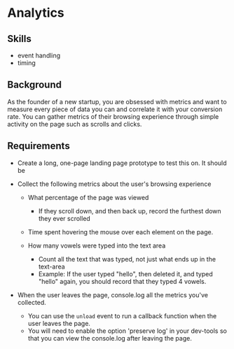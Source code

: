 Analytics
==============

Skills
----------
- event handling
- timing

Background
-----------
As the founder of a new startup, you are obsessed with metrics and want to measure every piece of data you can and correlate it with your conversion rate.  You can gather metrics of their browsing experience through simple activity on the page such as scrolls and clicks.

Requirements
------------
- Create a long, one-page landing page prototype to test this on. It should be
<!-- - long enough that the user can scroll at least two pages down.
This page should have several distinct elements, such as  -->
<!-- - blocks of text, -->
<!-- - images, etc. -->
<!-- - The page should also contain a text-area that the user can type into, and at least -->
<!-- - two links to other websites. -->

- Collect the following metrics about the user's browsing experience
    <!-- - Total time spent on page -->
    - What percentage of the page was viewed
        - If they scroll down, and then back up, record the furthest down they ever scrolled

    - Time spent hovering the mouse over each element on the page.

    - How many vowels were typed into the text area
        - Count all the text that was typed, not just what ends up in the text-area
        - Example: If the user typed "hello", then deleted it, and typed "hello" again, you should record that they typed 4 vowels.

    <!-- - If they left the page by clicking a link, record which link they clicked. -->

- When the user leaves the page, console.log all the metrics you've collected.
    - You can use the `unload` event to run a callback function when the user leaves the page.
    - You will need to enable the option 'preserve log' in your dev-tools so that you can view the console.log after leaving the page.
